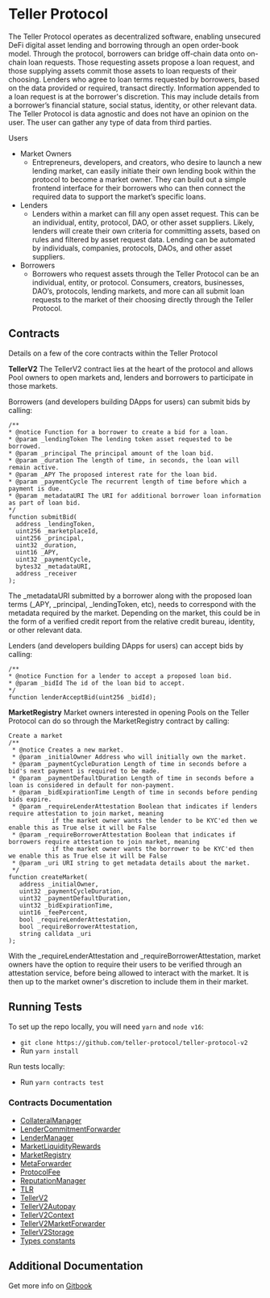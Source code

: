 # Teller Protocol

The Teller Protocol operates as decentralized software, enabling unsecured DeFi digital asset lending and borrowing through an open order-book model.
Through the protocol, borrowers can bridge off-chain data onto on-chain loan requests. Those requesting assets propose a loan request, and those supplying assets commit those assets to loan requests of their choosing. Lenders who agree to loan terms requested by borrowers, based on the data provided or required, transact directly.
Information appended to a loan request is at the borrower's discretion. This may include details from a borrower’s financial stature, social status, identity, or other relevant data. The Teller Protocol is data agnostic and does not have an opinion on the user. The user can gather any type of data from third parties.

Users
- Market Owners 
  - Entrepreneurs, developers, and creators, who desire to launch a new lending market, can easily initiate their own lending book within the protocol to become a market owner. They can build out a simple frontend interface for their borrowers who can then connect the required data to support the market’s specific loans.
- Lenders 
  - Lenders within a market can fill any open asset request. This can be an individual, entity, protocol, DAO, or other asset suppliers. Likely, lenders will create their own criteria for committing assets, based on rules and filtered by asset request data. Lending can be automated by individuals, companies, protocols, DAOs, and other asset suppliers.
- Borrowers 
  - Borrowers who request assets through the Teller Protocol can be an individual, entity, or protocol. Consumers, creators, businesses, DAO’s, protocols, lending markets, and more can all submit loan requests to the market of their choosing directly through the Teller Protocol.

## Contracts
Details on a few of the core contracts within the Teller Protocol

**TellerV2**
The TellerV2 contract lies at the heart of the protocol and allows Pool owners to open markets and, lenders and borrowers to participate in those markets.

Borrowers (and developers building DApps for users) can submit bids by calling:
```solidity
/**
* @notice Function for a borrower to create a bid for a loan.
* @param _lendingToken The lending token asset requested to be borrowed.
* @param _principal The principal amount of the loan bid.
* @param _duration The length of time, in seconds, the loan will remain active.
* @param _APY The proposed interest rate for the loan bid.
* @param _paymentCycle The recurrent length of time before which a payment is due.
* @param _metadataURI The URI for additional borrower loan information as part of loan bid.
*/
function submitBid(
  address _lendingToken,
  uint256 _marketplaceId,
  uint256 _principal,
  uint32 _duration,
  uint16 _APY,
  uint32 _paymentCycle,
  bytes32 _metadataURI,
  address _receiver
);
``` 
The _metadataURI submitted by a borrower along with the proposed loan terms (_APY, _principal, _lendingToken, etc), needs to correspond with the metadata required by the market. Depending on the market, this could be in the form of a verified credit report from the relative credit bureau, identity, or other relevant data.

Lenders (and developers building DApps for users) can accept bids by calling:
```solidity
/**
* @notice Function for a lender to accept a proposed loan bid.
* @param _bidId The id of the loan bid to accept.
*/
function lenderAcceptBid(uint256 _bidId);
```

**MarketRegistry**
Market owners interested in opening Pools on the Teller Protocol can do so through the MarketRegistry contract by calling:
```solidity
Create a market
/**
 * @notice Creates a new market.
 * @param _initialOwner Address who will initially own the market.
 * @param _paymentCycleDuration Length of time in seconds before a bid's next payment is required to be made.
 * @param _paymentDefaultDuration Length of time in seconds before a loan is considered in default for non-payment.
 * @param _bidExpirationTime Length of time in seconds before pending bids expire.
 * @param _requireLenderAttestation Boolean that indicates if lenders require attestation to join market, meaning
            if the market owner wants the lender to be KYC'ed then we enable this as True else it will be False
 * @param _requireBorrowerAttestation Boolean that indicates if borrowers require attestation to join market, meaning
            if the market owner wants the borrower to be KYC'ed then we enable this as True else it will be False
 * @param _uri URI string to get metadata details about the market.
 */
function createMarket(
   address _initialOwner,
   uint32 _paymentCycleDuration,
   uint32 _paymentDefaultDuration,
   uint32 _bidExpirationTime,
   uint16 _feePercent,
   bool _requireLenderAttestation,
   bool _requireBorrowerAttestation,
   string calldata _uri
);
```
With the _requireLenderAttestation and _requireBorrowerAttestation, market owners have the option to require their users to be verified through an attestation service, before being allowed to interact with the market. It is then up to the market owner's discretion to include them in their market.

## Running Tests 
To set up the repo locally, you will need `yarn` and `node v16`:
- `git clone https://github.com/teller-protocol/teller-protocol-v2`
- Run `yarn install`

Run tests locally:
- Run `yarn contracts test`


### Contracts Documentation
  - [CollateralManager](contracts/CollateralManager.sol/contract.CollateralManager.md)
  - [LenderCommitmentForwarder](contracts/LenderCommitmentForwarder.sol/contract.LenderCommitmentForwarder.md)
  - [LenderManager](contracts/LenderManager.sol/contract.LenderManager.md)
  - [MarketLiquidityRewards](contracts/MarketLiquidityRewards.sol/contract.MarketLiquidityRewards.md)
  - [MarketRegistry](contracts/MarketRegistry.sol/contract.MarketRegistry.md)
  - [MetaForwarder](contracts/MetaForwarder.sol/contract.MetaForwarder.md)
  - [ProtocolFee](contracts/ProtocolFee.sol/contract.ProtocolFee.md)
  - [ReputationManager](contracts/ReputationManager.sol/contract.ReputationManager.md)
  - [TLR](contracts/TLR.sol/contract.TLR.md)
  - [TellerV2](contracts/TellerV2.sol/contract.TellerV2.md)
  - [TellerV2Autopay](contracts/TellerV2Autopay.sol/contract.TellerV2Autopay.md)
  - [TellerV2Context](contracts/TellerV2Context.sol/abstract.TellerV2Context.md)
  - [TellerV2MarketForwarder](contracts/TellerV2MarketForwarder.sol/abstract.TellerV2MarketForwarder.md)
  - [TellerV2Storage](contracts/TellerV2Storage.sol/abstract.TellerV2Storage.md)
  - [Types constants](contracts/Types.sol/constants.Types.md)

## Additional Documentation
Get more info on [Gitbook](https://teller.gitbook.io/teller-v2/)

